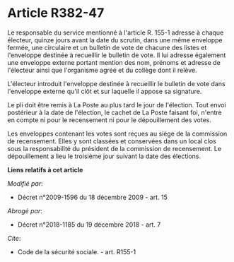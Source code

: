 # Article R382-47

Le responsable du service mentionné à l'article R. 155-1 adresse à chaque électeur, quinze jours avant la date du scrutin,
dans une même enveloppe fermée, une circulaire et un bulletin de vote de chacune des listes et l'enveloppe destinée à
recueillir le bulletin de vote. Il lui adresse également une enveloppe externe portant mention des nom, prénoms et adresse de
l'électeur ainsi que l'organisme agréé et du collège dont il relève. 

L'électeur introduit l'enveloppe destinée à recueillir le bulletin de vote dans l'enveloppe externe qu'il clôt et sur
laquelle il appose sa signature. 

Le pli doit être remis à La Poste au plus tard le jour de l'élection. Tout envoi postérieur à la date de l'élection, le
cachet de La Poste faisant foi, n'entre en compte ni pour le recensement ni pour le dépouillement des votes. 

Les enveloppes contenant les votes sont reçues au siège de la commission de recensement. Elles y sont classées et conservées
dans un local clos sous la responsabilité du président de la commission de recensement. Le dépouillement a lieu le troisième
jour suivant la date des élections.

**Liens relatifs à cet article**

_Modifié par_:

  - Décret n°2009-1596 du 18 décembre 2009 - art. 15

_Abrogé par_:

  - Décret n°2018-1185 du 19 décembre 2018 - art. 7

_Cite_:

  - Code de la sécurité sociale. - art. R155-1
